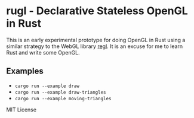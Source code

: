 # rugl - Declarative Stateless OpenGL in Rust

This is an early experimental prototype for doing OpenGL in Rust using a similar strategy to the WebGL library [regl](http://regl.party/). It is an excuse for me to learn Rust and write some OpenGL.

## Examples
* `cargo run --example draw`
* `cargo run --example draw-triangles`
* `cargo run --example moving-triangles`

MIT License
